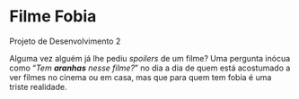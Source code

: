 # Filme Fobia

Projeto de Desenvolvimento 2

Alguma vez alguém já lhe pediu _spoilers_ de um filme? Uma pergunta inócua como “_Tem **aranhas** nesse filme?_” no dia a dia de quem está acostumado a ver filmes no cinema ou em casa, mas que para quem tem fobia é uma triste realidade.
